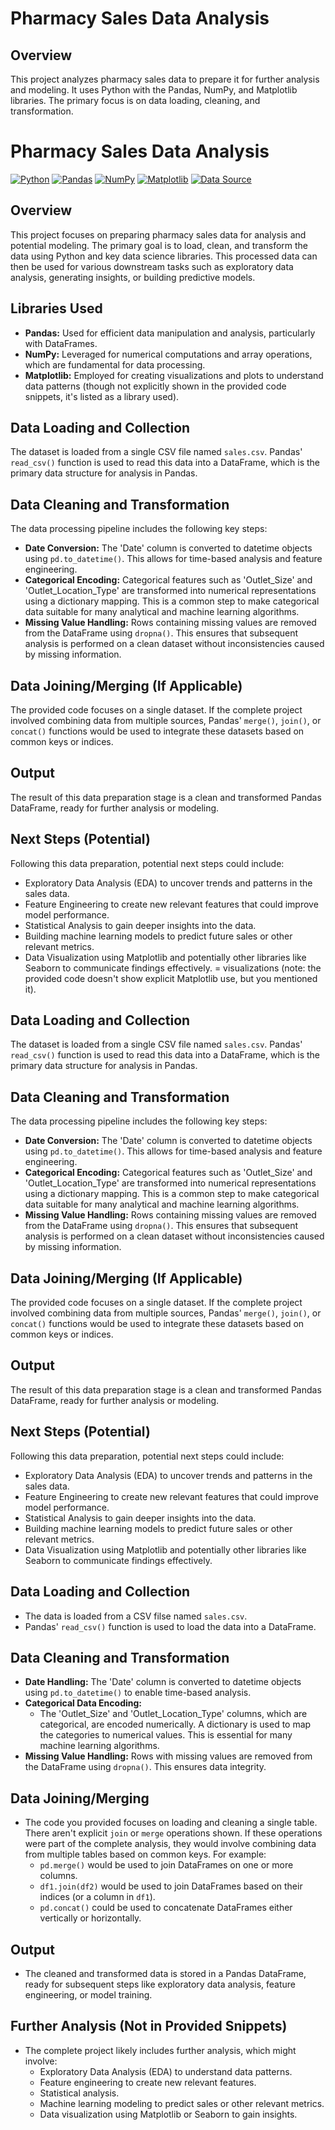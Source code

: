 # Pharmacy Sales Data Analysis

## Overview

This project analyzes pharmacy sales data to prepare it for further analysis and modeling. It uses Python with the Pandas, NumPy, and Matplotlib libraries. The primary focus is on data loading, cleaning, and transformation.
# Pharmacy Sales Data Analysis

[![Python](https://img.shields.io/badge/Python-3.6+-blue.svg)](https://www.python.org/)
[![Pandas](https://img.shields.io/badge/Pandas->=1.0-brightgreen.svg)](https://pandas.pydata.org/)
[![NumPy](https://img.shields.io/badge/NumPy->=1.18-brightgreen.svg)](https://numpy.org/)
[![Matplotlib](https://img.shields.io/badge/Matplotlib->=3.0-brightgreen.svg)](https://matplotlib.org/)
[![Data Source](https://img.shields.io/badge/Data-CSV-yellow.svg)](your_data_source_link_here)

## Overview

This project focuses on preparing pharmacy sales data for analysis and potential modeling. The primary goal is to load, clean, and transform the data using Python and key data science libraries. This processed data can then be used for various downstream tasks such as exploratory data analysis, generating insights, or building predictive models.

## Libraries Used

* **Pandas:** Used for efficient data manipulation and analysis, particularly with DataFrames.
* **NumPy:** Leveraged for numerical computations and array operations, which are fundamental for data processing.
* **Matplotlib:** Employed for creating visualizations and plots to understand data patterns (though not explicitly shown in the provided code snippets, it's listed as a library used).

## Data Loading and Collection

The dataset is loaded from a single CSV file named `sales.csv`. Pandas' `read_csv()` function is used to read this data into a DataFrame, which is the primary data structure for analysis in Pandas.

## Data Cleaning and Transformation

The data processing pipeline includes the following key steps:

* **Date Conversion:** The 'Date' column is converted to datetime objects using `pd.to_datetime()`. This allows for time-based analysis and feature engineering.
* **Categorical Encoding:** Categorical features such as 'Outlet\_Size' and 'Outlet\_Location\_Type' are transformed into numerical representations using a dictionary mapping. This is a common step to make categorical data suitable for many analytical and machine learning algorithms.
* **Missing Value Handling:** Rows containing missing values are removed from the DataFrame using `dropna()`. This ensures that subsequent analysis is performed on a clean dataset without inconsistencies caused by missing information.

## Data Joining/Merging (If Applicable)

The provided code focuses on a single dataset. If the complete project involved combining data from multiple sources, Pandas' `merge()`, `join()`, or `concat()` functions would be used to integrate these datasets based on common keys or indices.

## Output

The result of this data preparation stage is a clean and transformed Pandas DataFrame, ready for further analysis or modeling.

## Next Steps (Potential)

Following this data preparation, potential next steps could include:

* Exploratory Data Analysis (EDA) to uncover trends and patterns in the sales data.
* Feature Engineering to create new relevant features that could improve model performance.
* Statistical Analysis to gain deeper insights into the data.
* Building machine learning models to predict future sales or other relevant metrics.
* Data Visualization using Matplotlib and potentially other libraries like Seaborn to communicate findings effectively.
= visualizations (note: the provided code doesn't show explicit Matplotlib use, but you mentioned it).

## Data Loading and Collection

The dataset is loaded from a single CSV file named `sales.csv`. Pandas' `read_csv()` function is used to read this data into a DataFrame, which is the primary data structure for analysis in Pandas.

## Data Cleaning and Transformation

The data processing pipeline includes the following key steps:

* **Date Conversion:** The 'Date' column is converted to datetime objects using `pd.to_datetime()`. This allows for time-based analysis and feature engineering.
* **Categorical Encoding:** Categorical features such as 'Outlet\_Size' and 'Outlet\_Location\_Type' are transformed into numerical representations using a dictionary mapping. This is a common step to make categorical data suitable for many analytical and machine learning algorithms.
* **Missing Value Handling:** Rows containing missing values are removed from the DataFrame using `dropna()`. This ensures that subsequent analysis is performed on a clean dataset without inconsistencies caused by missing information.

## Data Joining/Merging (If Applicable)

The provided code focuses on a single dataset. If the complete project involved combining data from multiple sources, Pandas' `merge()`, `join()`, or `concat()` functions would be used to integrate these datasets based on common keys or indices.

## Output

The result of this data preparation stage is a clean and transformed Pandas DataFrame, ready for further analysis or modeling.

## Next Steps (Potential)

Following this data preparation, potential next steps could include:

* Exploratory Data Analysis (EDA) to uncover trends and patterns in the sales data.
* Feature Engineering to create new relevant features that could improve model performance.
* Statistical Analysis to gain deeper insights into the data.
* Building machine learning models to predict future sales or other relevant metrics.
* Data Visualization using Matplotlib and potentially other libraries like Seaborn to communicate findings effectively.

## Data Loading and Collection

* The data is loaded from a CSV filse named `sales.csv`.
* Pandas' `read_csv()` function is used to load the data into a DataFrame.

## Data Cleaning and Transformation

* **Date Handling:** The 'Date' column is converted to datetime objects using `pd.to_datetime()` to enable time-based analysis.
* **Categorical Data Encoding:**
    * The 'Outlet\_Size' and 'Outlet\_Location\_Type' columns, which are categorical, are encoded numerically. A dictionary is used to map the categories to numerical values. This is essential for many machine learning algorithms.
* **Missing Value Handling:** Rows with missing values are removed from the DataFrame using `dropna()`. This ensures data integrity.

## Data Joining/Merging

* The code you provided focuses on loading and cleaning a single table. There aren't explicit `join` or `merge` operations shown. If these operations were part of the complete analysis, they would involve combining data from multiple tables based on common keys.  For example:
    * `pd.merge()` would be used to join DataFrames on one or more columns.
    * `df1.join(df2)` would be used to join DataFrames based on their indices (or a column in `df1`).
    * `pd.concat()` could be used to concatenate DataFrames either vertically or horizontally.

## Output

* The cleaned and transformed data is stored in a Pandas DataFrame, ready for subsequent steps like exploratory data analysis, feature engineering, or model training.

## Further Analysis (Not in Provided Snippets)

* The complete project likely includes further analysis, which might involve:
    * Exploratory Data Analysis (EDA) to understand data patterns.
    * Feature engineering to create new relevant features.
    * Statistical analysis.
    * Machine learning modeling to predict sales or other relevant metrics.
    * Data visualization using Matplotlib or Seaborn to gain insights.
